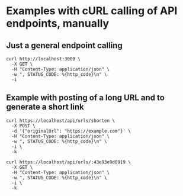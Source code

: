 # Examples with cURL calling of API endpoints, manually

## Just a general endpoint calling

```curl
curl http://localhost:3000 \
  -X GET \
  -H "Content-Type: application/json" \
  -w ", STATUS_CODE: %{http_code}\n" \
  -i
```

## Example with posting of a long URL and to generate a short link

```curl
curl https://localhost/api/urls/shorten \
  -X POST \
  -d '{"originalUrl": "https://example.com"}' \
  -H "Content-Type: application/json" \
  -w ", STATUS_CODE: %{http_code}\n" \
  -i \
  -k
```


```curl
curl https://localhost/api/urls/:43e93e9d0919 \
  -X GET \
  -H "Content-Type: application/json" \
  -w ", STATUS_CODE: %{http_code}\n" \
  -i \
  -k
```